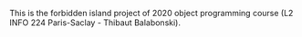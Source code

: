 This is the forbidden island project of 2020 object programming course (L2 INFO 224 Paris-Saclay - Thibaut Balabonski).